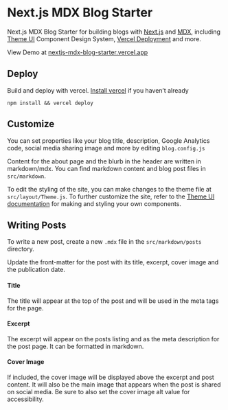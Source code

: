 # Next.js MDX Blog Starter

Next.js MDX Blog Starter for building blogs with [Next.js](https://nextjs.org/) and [MDX](https://mdxjs.com/), including [Theme UI](https://theme-ui.com/home/) Component Design System, [Vercel Deployment](https://vercel.com/) and more.

View Demo at [nextjs-mdx-blog-starter.vercel.app](https://nextjs-mdx-blog-starter.vercel.app/)

## Deploy

Build and deploy with vercel. [Install vercel](https://vercel.com/download) if you haven’t already

```
npm install && vercel deploy
```

## Customize

You can set properties like your blog title, description, Google Analytics code, social media sharing image and more by editing `blog.config.js`

Content for the about page and the blurb in the header are written in markdown/mdx. You can find markdown content and blog post files in `src/markdown`.

To edit the styling of the site, you can make changes to the theme file at `src/layout/Theme.js`. To further customize the site, refer to the [Theme UI documentation](https://theme-ui.com/getting-started) for making and styling your own components.

## Writing Posts

To write a new post, create a new `.mdx` file in the `src/markdown/posts` directory.

Update the front-matter for the post with its title, excerpt, cover image and the publication date. 

#### Title

The title will appear at the top of the post and will be used in the meta tags for the page.

#### Excerpt

The excerpt will appear on the posts listing and as the meta description for the post page. It can be formatted in markdown. 

#### Cover Image

If included, the cover image will be displayed above the excerpt and post content. It will also be the main image that appears when the post is shared on social media. Be sure to also set the cover image alt value for accessibility.




